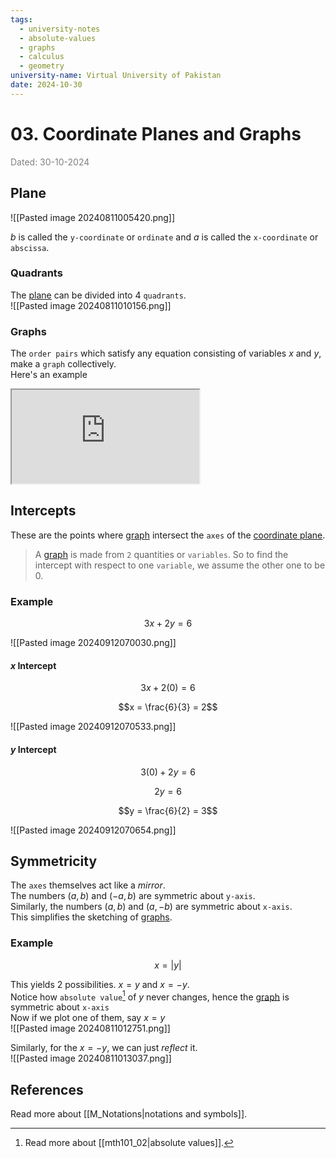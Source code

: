 ```yaml
---
tags:
  - university-notes
  - absolute-values
  - graphs
  - calculus
  - geometry
university-name: Virtual University of Pakistan
date: 2024-10-30
---
```


# 03. Coordinate Planes and Graphs

<span style="color: gray;">Dated: 30-10-2024</span>

## Plane

![[Pasted image 20240811005420.png]]

$b$ is called the `y-coordinate` or `ordinate` and $a$ is called the `x-coordinate` or `abscissa`.

### Quadrants

The [plane](#plane) can be divided into 4 `quadrants`.  
![[Pasted image 20240811010156.png]]

### Graphs

The `order pairs` which satisfy any equation consisting of variables $x$ and $y$, make a `graph` collectively.  
Here's an example  
<iframe src="https://www.youtube.com/embed/IbrPxYQF9TM"></iframe>

## Intercepts

These are the points where [graph](#graphs) intersect the `axes` of the [coordinate plane](#plane).

> A [graph](#graph) is made from `2` quantities or `variables`. So to find the intercept with respect to one `variable`, we assume the other one to be $0$.

### Example

$$3x + 2y = 6$$

![[Pasted image 20240912070030.png]]

#### $x$ Intercept

$$3x + 2(0) = 6$$

$$x = \frac{6}{3} = 2$$

![[Pasted image 20240912070533.png]]

#### $y$ Intercept

$$3(0) + 2y = 6$$

$$2y = 6$$

$$y = \frac{6}{2} = 3$$

![[Pasted image 20240912070654.png]]

## Symmetricity

The `axes` themselves act like a _mirror_.  
The numbers $(a, b)$ and $(-a, b)$ are symmetric about `y-axis`.  
Similarly, the numbers $(a, b)$ and $(a, -b)$ are symmetric about `x-axis`.  
This simplifies the sketching of [graphs](#graphs).

### Example

$$x = |y|$$

This yields 2 possibilities. $x = y$ and $x = -y$.  
Notice how `absolute value`[^1] of $y$ never changes, hence the [graph](#graphs) is symmetric about `x-axis`  
Now if we plot one of them, say $x = y$  
![[Pasted image 20240811012751.png]]

Similarly, for the $x = -y$, we can just _reflect_ it.  
![[Pasted image 20240811013037.png]]

## References

Read more about [[M_Notations|notations and symbols]].

[^1]: Read more about [[mth101_02|absolute values]].
